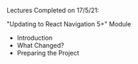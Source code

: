 Lectures Completed on 17/5/21:

"Updating to React Navigation 5+" Module
* Introduction
* What Changed?
* Preparing the Project